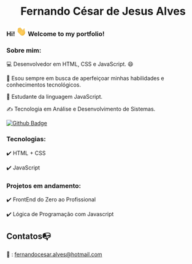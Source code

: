 <h1 align="center">Fernando César de Jesus Alves</h1>

### Hi! <img style="margin: 0 auto" src="https://github.com/ABSphreak/ABSphreak/blob/master/gifs/Hi.gif" height="25"> Welcome to my portfolio!

### Sobre mim:

💻 Desenvolvedor em HTML, CSS e JavaScript. 😄

🔎 Esou sempre em busca de aperfeiçoar minhas habilidades e conhecimentos tecnológicos.

📕 Estudante da linguagem JavaScript.

✍ Tecnologia em Análise e Desenvolvimento de Sistemas.

[![Github Badge](https://img.shields.io/badge/-Github-000?style=flat-square&logo=Github&logoColor=white&link=https://github.com/eduardodsr/)](https://github.com/fernandocesaralves)

### Tecnologias:

✔️ HTML + CSS

✔️ JavaScript


### Projetos em andamento:

✔️ FrontEnd do Zero ao Profissional

✔️ Lógica de Programação com Javascript



## Contatos:mailbox_with_no_mail:

:email: : fernandocesar.alves@hotmail.com


